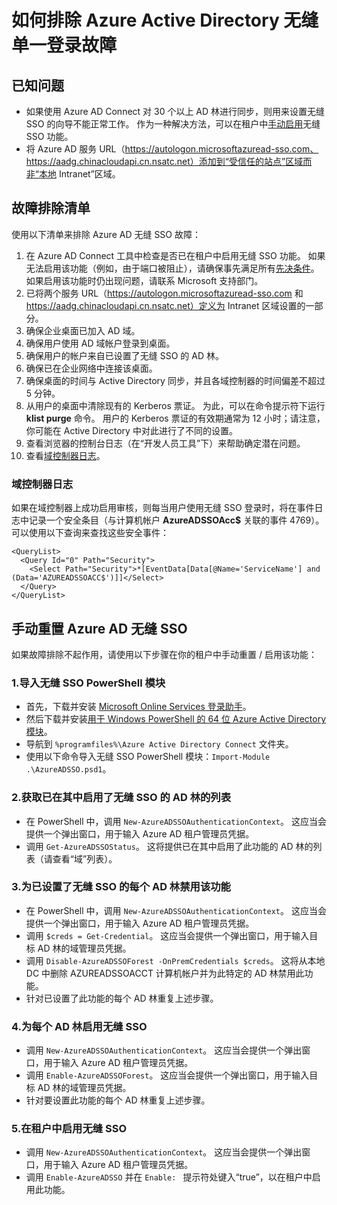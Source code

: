 <properties
    pageTitle="Azure AD Connect：无缝单一登录故障排除 | Azure"
    description="本主题介绍了如何排除 Azure Active Directory 无缝单一登录（Azure AD 无缝 SSO）故障。"
    services="active-directory"
    keywords="什么是 Azure AD Connect, 安装 Active Directory, Azure AD 所需的组件, SSO, 单一登录"
    documentationcenter=""
    author="swkrish"
    manager="femila" />
<tags
    ms.assetid="9f994aca-6088-40f5-b2cc-c753a4f41da7"
    ms.service="active-directory"
    ms.workload="identity"
    ms.tgt_pltfrm="na"
    ms.devlang="na"
    ms.topic="article"
    ms.date="05/08/2017"
    ms.author="billmath"
    wacn.date="06/12/2017"
    ms.translationtype="Human Translation"
    ms.sourcegitcommit="08618ee31568db24eba7a7d9a5fc3b079cf34577"
    ms.openlocfilehash="6fda447436bcf1166c9584f8d06d1b64a6bcdc0b"
    ms.contentlocale="zh-cn"
    ms.lasthandoff="05/26/2017" />

# <a name="how-to-troubleshoot-azure-active-directory-seamless-single-sign-on"></a>如何排除 Azure Active Directory 无缝单一登录故障

## <a name="known-issues"></a>已知问题

- 如果使用 Azure AD Connect 对 30 个以上 AD 林进行同步，则用来设置无缝 SSO 的向导不能正常工作。 作为一种解决方法，可以在租户中[手动启用](#manual-reset-of-azure-ad-seamless-sso)无缝 SSO 功能。
- 将 Azure AD 服务 URL（https://autologon.microsoftazuread-sso.com、https://aadg.chinacloudapi.cn.nsatc.net）添加到“受信任的站点”区域而非“本地 Intranet”区域。

## <a name="troubleshooting-checklist"></a>故障排除清单

使用以下清单来排除 Azure AD 无缝 SSO 故障：

1. 在 Azure AD Connect 工具中检查是否已在租户中启用无缝 SSO 功能。 如果无法启用该功能（例如，由于端口被阻止），请确保事先满足所有[先决条件](/documentation/articles/active-directory-aadconnect-sso/#pre-requisites/)。 如果启用该功能时仍出现问题，请联系 Microsoft 支持部门。
2. 已将两个服务 URL（https://autologon.microsoftazuread-sso.com 和 https://aadg.chinacloudapi.cn.nsatc.net）定义为 Intranet 区域设置的一部分。
3. 确保企业桌面已加入 AD 域。
4. 确保用户使用 AD 域帐户登录到桌面。
5. 确保用户的帐户来自已设置了无缝 SSO 的 AD 林。
6. 确保已在企业网络中连接该桌面。
7. 确保桌面的时间与 Active Directory 同步，并且各域控制器的时间偏差不超过 5 分钟。
8. 从用户的桌面中清除现有的 Kerberos 票证。 为此，可以在命令提示符下运行 **klist purge** 命令。 用户的 Kerberos 票证的有效期通常为 12 小时；请注意，你可能在 Active Directory 中对此进行了不同的设置。
9. 查看浏览器的控制台日志（在“开发人员工具”下）来帮助确定潜在问题。
10. 查看[域控制器日志](#domain-controller-logs)。

### <a name="domain-controller-logs"></a>域控制器日志

如果在域控制器上成功启用审核，则每当用户使用无缝 SSO 登录时，将在事件日志中记录一个安全条目（与计算机帐户 **AzureADSSOAcc$** 关联的事件 4769）。 可以使用以下查询来查找这些安全事件：

    <QueryList>
      <Query Id="0" Path="Security">
        <Select Path="Security">*[EventData[Data[@Name='ServiceName'] and (Data='AZUREADSSOACC$')]]</Select>
      </Query>
    </QueryList>

## <a name="manual-reset-of-azure-ad-seamless-sso"></a>手动重置 Azure AD 无缝 SSO

如果故障排除不起作用，请使用以下步骤在你的租户中手动重置 / 启用该功能：

### <a name="1-import-the-seamless-sso-powershell-module"></a>1.导入无缝 SSO PowerShell 模块

- 首先，下载并安装 [Microsoft Online Services 登录助手](http://go.microsoft.com/fwlink/?LinkID=286152)。
- 然后下载并安装[用于 Windows PowerShell 的 64 位 Azure Active Directory 模块](http://go.microsoft.com/fwlink/p/?linkid=236297)。
- 导航到 `%programfiles%\Azure Active Directory Connect` 文件夹。
- 使用以下命令导入无缝 SSO PowerShell 模块：`Import-Module .\AzureADSSO.psd1`。

### <a name="2-get-the-list-of-ad-forests-on-which-seamless-sso-has-been-enabled"></a>2.获取已在其中启用了无缝 SSO 的 AD 林的列表

- 在 PowerShell 中，调用 `New-AzureADSSOAuthenticationContext`。 这应当会提供一个弹出窗口，用于输入 Azure AD 租户管理员凭据。
- 调用 `Get-AzureADSSOStatus`。 这将提供已在其中启用了此功能的 AD 林的列表（请查看“域”列表）。

### <a name="3-disable-seamless-sso-for-each-ad-forest-that-it-was-set-it-up-on"></a>3.为已设置了无缝 SSO 的每个 AD 林禁用该功能

- 在 PowerShell 中，调用 `New-AzureADSSOAuthenticationContext`。 这应当会提供一个弹出窗口，用于输入 Azure AD 租户管理员凭据。
- 调用 `$creds = Get-Credential`。 这应当会提供一个弹出窗口，用于输入目标 AD 林的域管理员凭据。
- 调用 `Disable-AzureADSSOForest -OnPremCredentials $creds`。 这将从本地 DC 中删除 AZUREADSSOACCT 计算机帐户并为此特定的 AD 林禁用此功能。
- 针对已设置了此功能的每个 AD 林重复上述步骤。

### <a name="4-enable-seamless-sso-for-each-ad-forest"></a>4.为每个 AD 林启用无缝 SSO

- 调用 `New-AzureADSSOAuthenticationContext`。 这应当会提供一个弹出窗口，用于输入 Azure AD 租户管理员凭据。
- 调用 `Enable-AzureADSSOForest`。 这应当会提供一个弹出窗口，用于输入目标 AD 林的域管理员凭据。
- 针对要设置此功能的每个 AD 林重复上述步骤。

### <a name="5-enable-seamless-sso-on-your-tenant"></a>5.在租户中启用无缝 SSO

- 调用 `New-AzureADSSOAuthenticationContext`。 这应当会提供一个弹出窗口，用于输入 Azure AD 租户管理员凭据。
- 调用 `Enable-AzureADSSO` 并在 `Enable: ` 提示符处键入“true”，以在租户中启用此功能。


